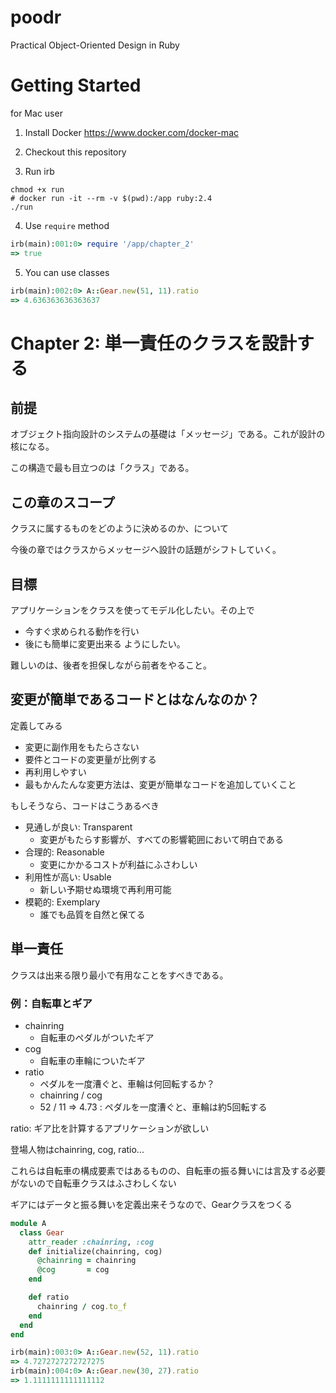 # poodr

Practical Object-Oriented Design in Ruby

# Getting Started

for Mac user

1. Install Docker
https://www.docker.com/docker-mac

2. Checkout this repository

3. Run irb

```
chmod +x run
# docker run -it --rm -v $(pwd):/app ruby:2.4
./run
```

4. Use `require` method

```ruby
irb(main):001:0> require '/app/chapter_2'
=> true
```

5. You can use classes

```ruby
irb(main):002:0> A::Gear.new(51, 11).ratio
=> 4.636363636363637
```

# Chapter 2: 単一責任のクラスを設計する

## 前提
オブジェクト指向設計のシステムの基礎は「メッセージ」である。これが設計の核になる。

この構造で最も目立つのは「クラス」である。

## この章のスコープ
クラスに属するものをどのように決めるのか、について

今後の章ではクラスからメッセージへ設計の話題がシフトしていく。

## 目標
アプリケーションをクラスを使ってモデル化したい。その上で
- 今すぐ求められる動作を行い
- 後にも簡単に変更出来る
ようにしたい。

難しいのは、後者を担保しながら前者をやること。

## 変更が簡単であるコードとはなんなのか？
定義してみる
- 変更に副作用をもたらさない
- 要件とコードの変更量が比例する
- 再利用しやすい
- 最もかんたんな変更方法は、変更が簡単なコードを追加していくこと

もしそうなら、コードはこうあるべき
- 見通しが良い: Transparent
  - 変更がもたらす影響が、すべての影響範囲において明白である
- 合理的: Reasonable
  - 変更にかかるコストが利益にふさわしい
- 利用性が高い: Usable
  - 新しい予期せぬ環境で再利用可能
- 模範的: Exemplary
  - 誰でも品質を自然と保てる

## 単一責任
クラスは出来る限り最小で有用なことをすべきである。

### 例：自転車とギア
- chainring
  - 自転車のペダルがついたギア
- cog
  - 自転車の車輪についたギア
- ratio
  - ペダルを一度漕ぐと、車輪は何回転するか？
  - chainring / cog
  - 52 / 11 => 4.73 : ペダルを一度漕ぐと、車輪は約5回転する

ratio: ギア比を計算するアプリケーションが欲しい

登場人物はchainring, cog, ratio...

これらは自転車の構成要素ではあるものの、自転車の振る舞いには言及する必要がないので自転車クラスはふさわしくない

ギアにはデータと振る舞いを定義出来そうなので、Gearクラスをつくる

```ruby
module A
  class Gear
    attr_reader :chainring, :cog
    def initialize(chainring, cog)
      @chainring = chainring
      @cog       = cog
    end

    def ratio
      chainring / cog.to_f
    end
  end
end
```

```ruby
irb(main):003:0> A::Gear.new(52, 11).ratio
=> 4.7272727272727275
irb(main):004:0> A::Gear.new(30, 27).ratio
=> 1.1111111111111112
```

